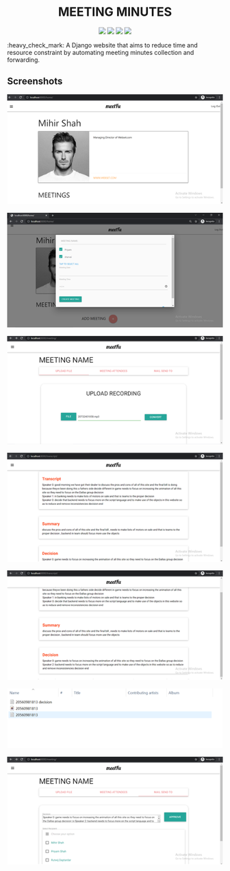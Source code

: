 <h1 align="center">MEETING MINUTES</h1>

<p align="center"><img src="https://img.shields.io/badge/-Python-3776AB?logo=Python&logoColor=white&style=flat" /> <img src="https://img.shields.io/badge/-Django-092E20?logo=Django&logoColor=white&style=flat" /> <img src="https://img.shields.io/apm/l/vim-mode" /> <img src="https://img.shields.io/github/languages/code-size/Hack-Overflow/MeetingMinutes"/></p>
:heavy_check_mark: A Django website that aims to reduce time and resource constraint by automating meeting minutes collection and forwarding.

## Screenshots

<img src="screenshots/1.png"/> <br><br><img src="screenshots/2.png"/><br><br><img src="screenshots/3.png"/> <br><br><img src="screenshots/4.png"/> <br><br><img src="screenshots/5.png"/> <br><br><img src="screenshots/6.png"/> <br><br><img src="screenshots/7.png"/>
